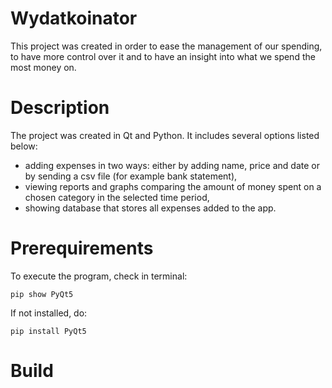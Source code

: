 # Wydatkoinator
This project was created in order to ease the management of our spending, to have more control over it and to have an insight into what we spend the most money on.

# Description
The project was created in Qt and Python. It includes several options listed below:
- adding expenses in two ways: either by adding name, price and date or by sending a csv file (for example bank statement),
- viewing reports and graphs comparing the amount of money spent on a chosen category in the selected time period,
- showing database that stores all expenses added to the app.

# Prerequirements
To execute the program, check in terminal:
```
pip show PyQt5
```
If not installed, do:
```
pip install PyQt5
```

# Build
```
```
